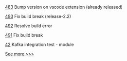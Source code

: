 
[483](https://github.com/hyperledger-labs/solang/pull/483) Bump version on vscode extension (already released)

[493](https://github.com/hyperledger/fabric-sdk-node/pull/493) Fix build break (release-2.2)

[492](https://github.com/hyperledger/fabric-sdk-node/pull/492) Resolve build error

[491](https://github.com/hyperledger/fabric-sdk-node/pull/491) Fix build break

[42](https://github.com/hyperledger-labs/firefly-fabconnect/pull/42) Kafka integration test - module


[See more >>>](https://start-here.hyperledger.org/pull-requests)
